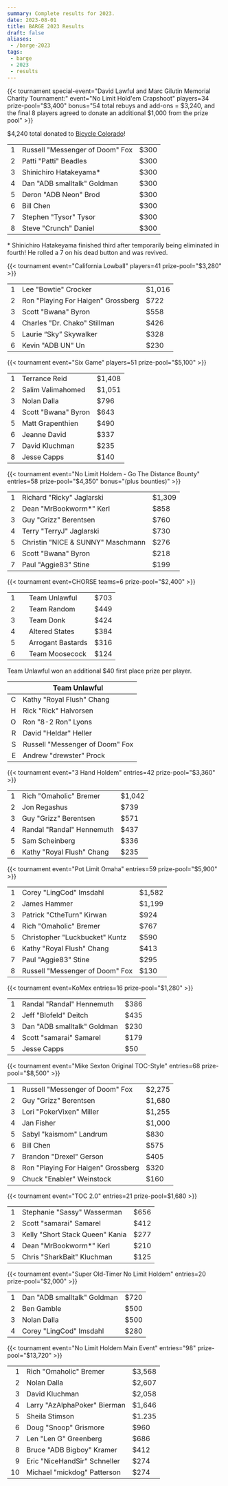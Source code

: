 ```yaml
---
summary: Complete results for 2023.
date: 2023-08-01
title: BARGE 2023 Results
draft: false
aliases:
 - /barge-2023
tags:
 - barge
 - 2023
 - results
---
```


{{< tournament
special-event="David Lawful and Marc Gilutin Memorial Charity Tournament:"
event="No Limit Hold'em Crapshoot"
players=34
prize-pool="$3,400"
bonus="54 total rebuys and add-ons = $3,240, and the final 8 players agreed to donate an additional $1,000 from the prize pool" >}}

$4,240 total donated to [Bicycle Colorado](https://www.bicyclecolorado.org/)!

|   |                                           |      |
|--:|-------------------------------------------|------|
| 1 | Russell &quot;Messenger of Doom&quot; Fox | $300 |
| 2 | Patti &quot;Patti&quot; Beadles           | $300 |
| 3 | Shinichiro Hatakeyama*                    | $300 |
| 4 | Dan &quot;ADB smalltalk&quot; Goldman     | $300 |
| 5 | Deron &quot;ADB Neon&quot; Brod           | $300 |
| 6 | Bill Chen                                 | $300 |
| 7 | Stephen &quot;Tysor&quot; Tysor           | $300 |
| 8 | Steve &quot;Crunch&quot; Daniel           | $300 |

\* Shinichiro Hatakeyama finished third after temporarily being eliminated in fourth! He rolled a 7 on his dead button and was revived.

{{< tournament
event="California Lowball"
players=41
prize-pool="$3,280" >}}

|   |                                              |        |
|--:|----------------------------------------------|--------|
| 1 | Lee &quot;Bowtie&quot; Crocker               | $1,016 |
| 2 | Ron &quot;Playing For Haigen&quot; Grossberg | $722   |
| 3 | Scott &quot;Bwana&quot; Byron                | $558   |
| 4 | Charles &quot;Dr. Chako&quot; Stillman       | $426   |
| 5 | Laurie &ldquo;Sky&rdquo; Skywalker           | $328   |
| 6 | Kevin &quot;ADB UN&quot; Un                  | $230   |

{{< tournament
    event="Six Game"
    players=51
    prize-pool="$5,100" >}}

|   |                               |        |
|--:|-------------------------------|--------|
| 1 | Terrance Reid                 | $1,408 |
| 2 | Salim Valimahomed             | $1,051 |
| 3 | Nolan Dalla                   | $796   |
| 4 | Scott &quot;Bwana&quot; Byron | $643   |
| 5 | Matt Grapenthien              | $490   |
| 6 | Jeanne David                  | $337   |
| 7 | David Kluchman                | $235   |
| 8 | Jesse Capps                   | $140   |

{{< tournament
    event="No Limit Holdem - Go The Distance Bounty"
    entries=58
    prize-pool="$4,350"
    bonus="(plus bounties)" >}}

|   |                                                 |        |
|--:|-------------------------------------------------|--------|
| 1 | Richard &quot;Ricky&quot; Jaglarski             | $1,309 |
| 2 | Dean &quot;MrBookworm*&quot; Kerl               | $858   |
| 3 | Guy &quot;Grizz&quot; Berentsen                 | $760   |
| 4 | Terry &quot;TerryJ&quot; Jaglarski              | $730   |
| 5 | Christin &quot;NICE &amp; SUNNY&quot; Maschmann | $276   |
| 6 | Scott &quot;Bwana&quot; Byron                   | $218   |
| 7 | Paul &quot;Aggie83&quot; Stine                  | $199   |

{{< tournament
    event=CHORSE
    teams=6
    prize-pool="$2,400" >}}

|   |   |                                           |      |
|--:|---|-------------------------------------------|------|
| 1 |   | Team Unlawful                             | $703 |
| 2 |   | Team Random                               | $449 |
| 3 |   | Team Donk                                 | $424 |
| 4 |   | Altered States                            | $384 |
| 5 |   | Arrogant Bastards                         | $316 |
| 6 |   | Team Moosecock                            | $124 |


Team Unlawful won an additional $40 first place prize per player.


|   | Team Unlawful                             |
|--:|-------------------------------------------|
| C | Kathy &quot;Royal Flush&quot; Chang       |
| H | Rick &quot;Rick&quot; Halvorsen           |
| O | Ron &quot;8-2 Ron&quot; Lyons             |
| R | David &quot;Heldar&quot; Heller           |
| S | Russell &quot;Messenger of Doom&quot; Fox |
| E | Andrew &quot;drewster&quot; Prock         |


{{< tournament
    event="3 Hand Holdem"
    entries=42
    prize-pool="$3,360" >}}

|   |                                     |        |
|--:|-------------------------------------|--------|
| 1 | Rich &quot;Omaholic&quot; Bremer    | $1,042 |
| 2 | Jon Regashus                        | $739   |
| 3 | Guy &quot;Grizz&quot; Berentsen     | $571   |
| 4 | Randal &quot;Randal&quot; Hennemuth | $437   |
| 5 | Sam Scheinberg                      | $336   |
| 6 | Kathy &quot;Royal Flush&quot; Chang | $235   |


{{< tournament
    event="Pot Limit Omaha"
    entries=59 
    prize-pool="$5,900" >}}

|   |                                           |        |
|--:|-------------------------------------------|--------|
| 1 | Corey &quot;LingCod&quot; Imsdahl         | $1,582 |
| 2 | James Hammer                              | $1,199 |
| 3 | Patrick &quot;CtheTurn&quot; Kirwan       | $924   |
| 4 | Rich &quot;Omaholic&quot; Bremer          | $767   |
| 5 | Christopher &quot;Luckbucket&quot; Kuntz  | $590   |
| 6 | Kathy &quot;Royal Flush&quot; Chang       | $413   |
| 7 | Paul &quot;Aggie83&quot; Stine            | $295   |
| 8 | Russell &quot;Messenger of Doom&quot; Fox | $130   |

{{< tournament
    event=KoMex
    entries=16
    prize-pool="$1,280" >}}

|   |                                       |      |
|--:|---------------------------------------|------|
| 1 | Randal &quot;Randal&quot; Hennemuth   | $386 |
| 2 | Jeff &quot;Blofeld&quot; Deitch       | $435 |
| 3 | Dan &quot;ADB smalltalk&quot; Goldman | $230 |
| 4 | Scott &quot;samarai&quot; Samarel     | $179 |
| 5 | Jesse Capps                           | $50  |
 
{{< tournament
    event="Mike Sexton Original TOC-Style"
    entries=68
    prize-pool="$8,500" >}}

|   |                                              |        |
|--:|----------------------------------------------|--------|
| 1 | Russell &quot;Messenger of Doom&quot; Fox    | $2,275 |
| 2 | Guy &quot;Grizz&quot; Berentsen              | $1,680 |
| 3 | Lori &quot;PokerVixen&quot; Miller           | $1,255 |
| 4 | Jan Fisher                                   | $1,000 |
| 5 | Sabyl &quot;kaismom&quot; Landrum            | $830   |
| 6 | Bill Chen                                    | $575   |
| 7 | Brandon &quot;Drexel&quot; Gerson            | $405   |
| 8 | Ron &quot;Playing For Haigen&quot; Grossberg | $320   |
| 9 | Chuck &quot;Enabler&quot; Weinstock          | $160   |

{{< tournament
    event="TOC 2.0"
    entries=21
    prize-pool=$1,680 >}}

|   |                                           |      |
|--:|-------------------------------------------|------|
| 1 | Stephanie &quot;Sassy&quot; Wasserman     | $656 |
| 2 | Scott &quot;samarai&quot; Samarel         | $412 |
| 3 | Kelly &quot;Short Stack Queen&quot; Kania | $277 |
| 4 | Dean &quot;MrBookworm*&quot; Kerl         | $210 |
| 5 | Chris &quot;SharkBait&quot; Kluchman      | $125 |

{{< tournament
    event="Super Old-Timer No Limit Holdem"
    entries=20
    prize-pool="$2,000" >}}

|   |                                       |      |
|--:|---------------------------------------|------|
| 1 | Dan &quot;ADB smalltalk&quot; Goldman | $720 |
| 2 | Ben Gamble                            | $500 |
| 3 | Nolan Dalla                           | $500 |
| 4 | Corey &quot;LingCod&quot; Imsdahl     | $280 |

{{< tournament
    event="No Limit Holdem Main Event"
    entries="98"
    prize-pool="$13,720" >}}

|    |                                        |        |
|---:|----------------------------------------|--------|
|  1 | Rich &quot;Omaholic&quot; Bremer       | $3,568 |
|  2 | Nolan Dalla                            | $2,607 |
|  3 | David Kluchman                         | $2,058 |
|  4 | Larry &quot;AzAlphaPoker&quot; Bierman | $1,646 |
|  5 | Sheila Stimson                         | $1.235 |
|  6 | Doug &quot;Snoop&quot; Grismore        | $960   |
|  7 | Len &quot;Len G&quot; Greenberg        | $686   |
|  8 | Bruce &quot;ADB Bigboy&quot; Kramer    | $412   |
|  9 | Eric &quot;NiceHandSir&quot; Schneller | $274   |
| 10 | Michael &quot;mickdog&quot; Patterson  | $274   |


